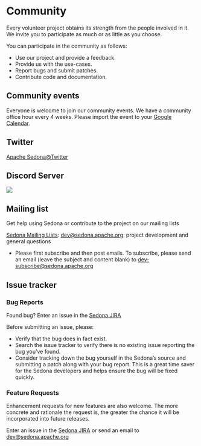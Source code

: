 # Community

Every volunteer project obtains its strength from the people involved in it. We invite you to participate as much or as little as you choose.

You can participate in the community as follows:

* Use our project and provide a feedback.
* Provide us with the use-cases.
* Report bugs and submit patches.
* Contribute code and documentation.

## Community events

Everyone is welcome to join our community events. We have a community office hour every 4 weeks. Please import the event to your [Google Calendar](https://calendar.google.com/calendar/event?action=TEMPLATE&tmeid=NjI0cWgwcTZndnI1anAzYnFrNHY5Y2wyaTRfMjAyNDA0MDlUMTUwMDAwWiBjX2VmN2Q1NGY1MzA4YTRiN2YyNWFjMzNkMGY3ZWViNTRhM2E3ZjExNWI2ODlmYWY0ZDgyNDI1ZjNjYjVlZGU5MzVAZw&tmsrc=c_ef7d54f5308a4b7f25ac33d0f7eeb54a3a7f115b689faf4d82425f3cb5ede935%40group.calendar.google.com&scp=ALL).

## Twitter

[Apache Sedona@Twitter](https://twitter.com/ApacheSedona)

## Discord Server

[![](https://dcbadge.vercel.app/api/server/9A3k5dEBsY)](https://share.hsforms.com/1Ndql_ZigTdmLlVQc_d1o4gqga4q)

## Mailing list

Get help using Sedona or contribute to the project on our mailing lists

[Sedona Mailing Lists](https://lists.apache.org/list.html?sedona.apache.org): [dev@sedona.apache.org](https://lists.apache.org/list.html?dev@sedona.apache.org): project development and general questions

* Please first subscribe and then post emails. To subscribe, please send an email (leave the subject and content blank) to dev-subscribe@sedona.apache.org

## Issue tracker

### Bug Reports

Found bug? Enter an issue in the [Sedona JIRA](https://issues.apache.org/jira/projects/SEDONA)

Before submitting an issue, please:

* Verify that the bug does in fact exist.
* Search the issue tracker to verify there is no existing issue reporting the bug you’ve found.
* Consider tracking down the bug yourself in the Sedona’s source and submitting a patch along with your bug report. This is a great time saver for the Sedona developers and helps ensure the bug will be fixed quickly.

### Feature Requests

Enhancement requests for new features are also welcome. The more concrete and rationale the request is, the greater the chance it will be incorporated into future releases.

Enter an issue in the [Sedona JIRA](https://issues.apache.org/jira/projects/SEDONA) or send an email to [dev@sedona.apache.org](https://lists.apache.org/list.html?dev@sedona.apache.org)
